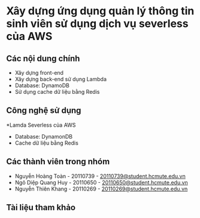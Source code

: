 # Xây dựng ứng dụng quản lý thông tin sinh viên sử dụng dịch vụ severless của AWS

## Các nội dung chính
* Xây dựng front-end 
* Xây dựng back-end sử dụng Lambda
* Database: DynamoDB
* Sử dụng cache dữ liệu bằng Redis



## Công nghệ sử dụng 
*Lamda Severless của AWS
* Database: DynamonDB
* Cache dữ liệu bằng Redis
## Các thành viên trong nhóm
* Nguyễn Hoàng Toàn - 20110739 - 20110739@student.hcmute.edu.vn
* Ngô Diệp Quang Huy - 20110650 - 20110650@student.hcmute.edu.vn
* Nguyễn Thiên Khang - 20110269 - 20110269@student.hcmute.edu.vn

## Tài liệu tham khảo

